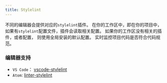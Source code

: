 ```yaml
---
title: Stylelint
---
```


不同的编辑器会提供对应的`stylelint`插件。 在你的工作区中，即在你的项目中，如果有`stylelint`配置文件，插件会读取相关配置。
如果你的工作区没有相关的插件，或者配置， 则使用全局安装的默认配置。 实时监控项目代码是否符合代码规范。

### 编辑器支持

- `VS Code`： [vscode-stylelint](https://marketplace.visualstudio.com/items?itemName=stylelint.vscode-stylelint)
- `Atom`: [linter-stylelint](https://github.com/AtomLinter/linter-stylelint)
